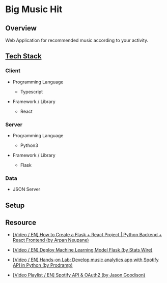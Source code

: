 # Big Music Hit

## Overview

Web Application for recommended music according to your activity.

## [Tech Stack](https://stackshare.io/lebrancconvas/big-music-hit)

### Client

- Programming Language
  - Typescript
  
- Framework / Library
  - React

### Server

- Programming Language
  - Python3
  
- Framework / Library
  - Flask
  
### Data

- JSON Server

## Setup

## Resource

- [[Video / EN] How to Create a Flask + React Project | Python Backend + React Frontend (by Arpan Neupane)](https://www.youtube.com/watch?v=7LNl2JlZKHA)

- [[Video / EN] Deploy Machine Learning Model Flask (by Stats Wire)](https://www.youtube.com/watch?v=MxJnR1DMmsY)

- [[Video / EN] Hands-on Lab: Develop music analytics app with Spotify API in Python (by Prodramp)](https://www.youtube.com/watch?v=oNyaiWgqKDI)

- [[Video Playlist / EN] Spotify API & OAuth2 (by Jason Goodison)](https://www.youtube.com/playlist?list=PLhYNDxVvF4oXa9ihs8WCzEriZsCF3Pp7A)
